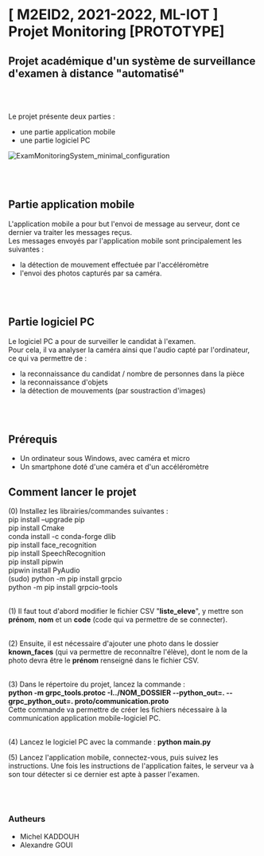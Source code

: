 # [ M2EID2, 2021-2022, ML-IOT ] Projet Monitoring [PROTOTYPE]


## Projet académique d'un système de surveillance d'examen à distance "automatisé"


<br><br>


Le projet présente deux parties :
- une partie application mobile
- une partie logiciel PC


![ExamMonitoringSystem_minimal_configuration](https://user-images.githubusercontent.com/64136133/155857299-24683dbd-fdde-454b-8fbf-b6fb98de913c.png)


<br><br>


## Partie application mobile
L'application mobile a pour but l'envoi de message au serveur, dont ce dernier va traiter les messages reçus.<br>
Les messages envoyés par l'application mobile sont principalement les suivantes : 
- la détection de mouvement effectuée par l'accéléromètre 
- l'envoi des photos capturés par sa caméra.


<br><br>


## Partie logiciel PC 
Le logiciel PC a pour de surveiller le candidat à l'examen.<br>
Pour cela, il va analyser la caméra ainsi que l'audio capté par l'ordinateur, ce qui va permettre de :
- la reconnaissance du candidat / nombre de personnes dans la pièce
- la reconnaissance d'objets
- la détection de mouvements (par soustraction d'images)


<br><br>


## Prérequis
- Un ordinateur sous Windows, avec caméra et micro
- Un smartphone doté d'une caméra et d'un accéléromètre


## Comment lancer le projet
(0) Installez les librairies/commandes suivantes :<br>
pip install –upgrade pip<br>
pip install Cmake<br>
conda install -c conda-forge dlib<br>
pip install face_recognition<br>
pip install SpeechRecognition<br>
pip install pipwin<br>
pipwin install PyAudio<br>
(sudo) python -m pip install grpcio<br>
python -m pip install grpcio-tools<br><br>

(1) Il faut tout d'abord modifier le fichier CSV "**liste_eleve**", y mettre son **prénom**, **nom** et un **code** (code qui va permettre de se connecter).<br><br>

(2) Ensuite, il est nécessaire d'ajouter une photo dans le dossier **known_faces** (qui va permettre de reconnaître l'élève), dont le nom de la photo devra être le **prénom** renseigné dans le fichier CSV.<br><br>

(3) Dans le répertoire du projet, lancez la commande : <br>
**python -m grpc_tools.protoc -I../NOM_DOSSIER --python_out=. --grpc_python_out=. proto/communication.proto**<br>
Cette commande va permettre de créer les fichiers nécessaire à la communication application mobile-logiciel PC.<br><br>

(4) Lancez le logiciel PC avec la commande : **python main.py**

(5) Lancez l'application mobile, connectez-vous, puis suivez les instructions. Une fois les instructions de l'application faites, le serveur va à son tour détecter si ce dernier est apte à passer l'examen.


<br><br>


### Autheurs
- Michel KADDOUH
- Alexandre GOUI

